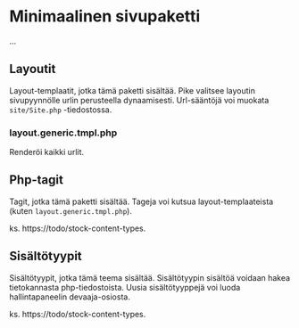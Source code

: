 # Minimaalinen sivupaketti

...

## Layoutit

Layout-templaatit, jotka tämä paketti sisältää. Pike valitsee layoutin sivupyynnölle urlin perusteella dynaamisesti. Url-sääntöjä voi muokata `site/Site.php` -tiedostossa.

### layout.generic.tmpl.php

Renderöi kaikki urlit.

## Php-tagit

Tagit, jotka tämä paketti sisältää. Tageja voi kutsua layout-templaateista (kuten `layout.generic.tmpl.php`).

ks. https://todo/stock-content-types.

## Sisältötyypit

Sisältötyypit, jotka tämä teema sisältää. Sisältötyypin sisältöä voidaan hakea tietokannasta php-tiedostoista. Uusia sisältötyyppejä voi luoda hallintapaneelin devaaja-osiosta.

ks. https://todo/stock-content-types.
